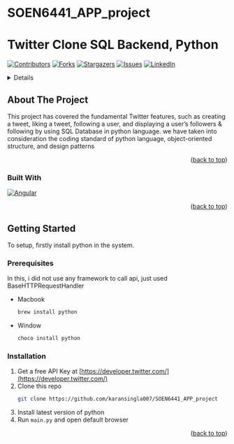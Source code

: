 # SOEN6441_APP_project
# Twitter Clone SQL Backend, Python

[![Contributors][contributors-shield]][contributors-url]
[![Forks][forks-shield]][forks-url]
[![Stargazers][stars-shield]][stars-url]
[![Issues][issues-shield]][issues-url]
[![LinkedIn][linkedin-shield]][linkedin-url]

<!-- TABLE OF CONTENTS -->
<details>
  <ol>
    <li>
      <a href="#about-the-project">About The Project</a>
      <ul>
        <li><a href="#built-with">Built With</a></li>
      </ul>
    </li>
    <li>
      <a href="#getting-started">Getting Started</a>
      <ul>
        <li><a href="#prerequisites">Prerequisites</a></li>
        <li><a href="#installation">Installation</a></li>
      </ul>
    </li>
  </ol>
</details>



<!-- ABOUT THE PROJECT -->
## About The Project

This project has covered the fundamental Twitter features, such as creating a tweet, liking a tweet, following a user, and displaying a user’s followers & following by using SQL Database in python language. we have taken into consideration the coding standard of python language, object-oriented structure, and design patterns
<p align="right">(<a href="#readme-top">back to top</a>)</p>

### Built With

[![Angular][Angular.io]][Angular-url]

<p align="right">(<a href="#readme-top">back to top</a>)</p>

<!-- GETTING STARTED -->
## Getting Started

To setup, firstly install python in the system. 

### Prerequisites

In this, i did not use any framework to call api, just used BaseHTTPRequestHandler
* Macbook
  ```sh
  brew install python
  ```
* Window
  ```sh
  choco install python
  ```

### Installation

1. Get a free API Key at [https://developer.twitter.com/](https://developer.twitter.com/)
2. Clone this repo
   ```sh
   git clone https://github.com/karansingla007/SOEN6441_APP_project
   ```
3. Install latest version of python
4. Run `main.py` and open default browser

<p align="right">(<a href="#readme-top">back to top</a>)</p>


[//]: # (<!-- CONTACT -->)

[//]: # (## Contact)

[//]: # ()
[//]: # (Karan Singla - [@karansinglaOO7]&#40;https://twitter.com/karansinglaOO7&#41; - karansingla120@gmail.com)

[//]: # ()
[//]: # (<p align="right">&#40;<a href="#readme-top">back to top</a>&#41;</p>)

<!-- MARKDOWN LINKS & IMAGES -->
<!-- https://www.markdownguide.org/basic-syntax/#reference-style-links -->
[contributors-shield]: https://img.shields.io/github/contributors/othneildrew/Best-README-Template.svg?style=for-the-badge
[contributors-url]: https://github.com/karansingla007/SOEN6441_APP_project
[forks-shield]: https://img.shields.io/github/forks/othneildrew/Best-README-Template.svg?style=for-the-badge
[forks-url]: https://github.com/karansingla007/SOEN6441_APP_project
[stars-shield]: https://img.shields.io/github/stars/othneildrew/Best-README-Template.svg?style=for-the-badge
[stars-url]: https://github.com/karansingla007/SOEN6441_APP_project
[issues-shield]: https://img.shields.io/github/issues/othneildrew/Best-README-Template.svg?style=for-the-badge
[issues-url]: https://github.com/karansingla007/SOEN6441_APP_project/issues
[linkedin-shield]: https://img.shields.io/badge/-LinkedIn-black.svg?style=for-the-badge&logo=linkedin&colorB=555
[linkedin-url]: https://www.linkedin.com/in/karansingla007/
[product-screenshot]: images/screenshot.png
[Angular.io]: https://forthebadge.com/images/badges/made-with-python.svg
[Angular-url]: https://angular.io/
[Bootstrap.com]: https://img.shields.io/badge/Bootstrap-563D7C?style=for-the-badge&logo=bootstrap&logoColor=white
[Bootstrap-url]: https://getbootstrap.com
[JQuery.com]: https://img.shields.io/badge/jQuery-0769AD?style=for-the-badge&logo=jquery&logoColor=white
[JQuery-url]: https://jquery.com 